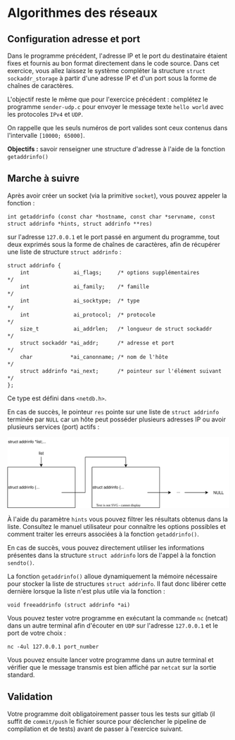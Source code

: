 # Algorithmes des réseaux

## Configuration adresse et port

Dans le programme précédent, l'adresse IP et le port du destinataire étaient fixes et fournis au bon format directement dans le code source. Dans cet exercice, vous allez laissez le système compléter la structure `struct sockaddr_storage` à partir d'une adresse IP et d'un port sous la forme de chaînes de caractères.

L'objectif reste le même que pour l'exercice précédent : complétez le programme `sender-udp.c` pour envoyer le message texte `hello world` avec les protocoles `IPv4` et `UDP`.

On rappelle que les seuls numéros de port valides sont ceux contenus dans l'intervalle `[10000; 65000]`.

**Objectifs :** savoir renseigner une structure d'adresse à l'aide de la fonction `getaddrinfo()`

## Marche à suivre

Après avoir créer un socket (via la primitive `socket`), vous pouvez appeler la fonction :

    int getaddrinfo (const char *hostname, const char *servname, const struct addrinfo *hints, struct addrinfo **res)

sur l'adresse `127.0.0.1` et le port passé en argument du programme, tout deux exprimés sous la forme de chaînes de caractères, afin de récupérer une liste de structure `struct addrinfo` :

    struct addrinfo {
        int              ai_flags;     /* options supplémentaires        */
        int              ai_family;    /* famille                        */
        int              ai_socktype;  /* type                           */
        int              ai_protocol;  /* protocole                      */
        size_t           ai_addrlen;   /* longueur de struct sockaddr    */
        struct sockaddr *ai_addr;      /* adresse et port                */
        char            *ai_canonname; /* nom de l'hôte                  */
        struct addrinfo *ai_next;      /* pointeur sur l'élément suivant */
    };

Ce type est défini dans `<netdb.h>`.

En cas de succès, le pointeur `res` pointe sur une liste de `struct addrinfo` terminée par `NULL` car un hôte peut posséder plusieurs adresses IP ou avoir plusieurs services (port) actifs :

![list of struct addrinfo](addrinfo.svg)

À l'aide du paramètre `hints` vous pouvez filtrer les résultats obtenus dans la liste. Consultez le manuel utilisateur pour connaître les options possibles et comment traiter les erreurs associées à la fonction `getaddrinfo()`.

En cas de succès, vous pouvez directement utiliser les informations présentes dans la structure `struct addrinfo` lors de l'appel à la fonction `sendto()`.

La fonction `getaddrinfo()` alloue dynamiquement la mémoire nécessaire pour stocker la liste de structures `struct addrinfo`. Il faut donc libérer cette dernière lorsque la liste n'est plus utile via la fonction :

    void freeaddrinfo (struct addrinfo *ai)

Vous pouvez tester votre programme en exécutant la commande `nc` (netcat) dans un autre terminal afin d'écouter en `UDP` sur l'adresse `127.0.0.1` et le port de votre choix :

    nc -4ul 127.0.0.1 port_number

Vous pouvez ensuite lancer votre programme dans un autre terminal et vérifier que le message transmis est bien affiché par `netcat` sur la sortie standard.

## Validation

Votre programme doit obligatoirement passer tous les tests sur gitlab (il suffit de `commit/push` le fichier source pour déclencher le pipeline de compilation et de tests) avant de passer à l'exercice suivant.
